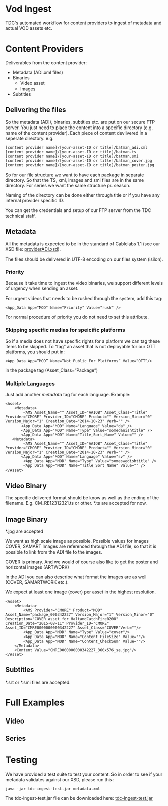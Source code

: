 # Vod Ingest
TDC's automated workflow for content providers to ingest of metadata and actual VOD assets etc.


# Content Providers


Deliverables from the content provider:

* Metadata (ADI.xml files)
* Binaries
	* Video asset
	* Images
* Subtitles

## Delivering the files

So the metadata (ADI), binaries, subtitles etc. are put on our secure FTP server.
You just need to place the content into a specific directory (e.g. name of the content provider). Each piece of content devlivered in a seperate directory. e.g. 

	[content provider name]/[your-asset-ID or title]/batman_adi.xml
	[content provider name]/[your-asset-ID or title]/batman.ts
	[content provider name]/[your-asset-ID or title]/batman.smi
	[content provider name]/[your-asset-ID or title]/batman_cover.jpg
	[content provider name]/[your-asset-ID or title]/batman_poster.jpg

So for our file structure we want to have each package in separate directory.
So that the TS, xml, images and smi files are in the same directory.
For series we want the same structure pr. season. 

Naming of the directory can be done either through title or if you have any internal provider specific ID.

You can get the credentials and setup of our FTP server from the TDC technical staff.

## Metadata
All the metadata is expected to be in the standard of Cablelabs 1.1 (see our XSD file: [providerADI.xsd](providerADI.xsd)). 

The files should be delivered in UTF-8 encoding on our files system (isilon).


### Priority
Because it take time to ingest the video binaries, we support different levels of urgency when sending an asset. 

For urgent videos that needs to be rushed through the system, add this tag:

	<App_Data App="MOD" Name="Priority" Value="rush" />

For normal procedure of priority you do not need to set this attribute.

### Skipping specific medias for speicific platforms

So if a media does not have specific rights for a platform we can tag these items to be skipped.
To “tag” an asset that is not deployable for our OTT platforms, you should put in:

	<App_Data App=“MOD” Name=“Not_Public_For_Platforms” Value=“OTT”/>

in the package tag (Asset_Class=“Package”)

### Multiple Languages

Just add another *metadata* tag for each language.
Example:

	<Asset>
   		<Metadata>   
    		<AMS Asset_Name="" Asset_ID="AAIQB" Asset_Class="Title" Provider="CMORE" Provider_ID="CMORE" Product="" Version_Minor="0" Version_Major="1" Creation_Date="2014-10-23" Verb="" />
		   <App_Data App="MOD" Name="Language" Value="da" />     
		   <App_Data App="MOD" Name="Type" Value="somedanishtitle" />
		   <App_Data App="MOD" Name="Title_Sort_Name" Value="" />
	   <Metadata>      
			<AMS Asset_Name="" Asset_ID="AAIQB" Asset_Class="Title" Provider="CMORE" Provider_ID="CMORE" Product="" Version_Minor="0" Version_Major="1" Creation_Date="2014-10-23" Verb="" /> 
		   <App_Data App="MOD" Name="Language" Value="sv" />
     		<App_Data App="MOD" Name="Type" Value="someswedishtitle" />
			<App_Data App="MOD" Name="Title_Sort_Name" Value="" />
	</Asset>



## Video Binary
The specific delivered format should be know as well as the ending of the filename. E.g. CM_RE12312321.ts or other. *.ts are accepted for now.

## Image Binary

*.jpg are accepted

We want as high scale image as possible. Possible values for images COVER, SAMART
Images are referenced through the ADI file, so that it is possible to link from the ADI file to the images.

COVER is primary. And we would of course also like to get the poster and horizontal images (ARTWORK)

In the ADI you can also describe what format the images are as well (COVER, SAMARTWORK etc.). 

We expect at least one image (cover) per asset in the highest resolution.

	<Asset>
		<Metadata>
			<AMS Provider="CMORE" Product="MOD" Asset_Name="package_000342227" Version_Major="1" Version_Minor="0" Description="COVER asset for HaltandCatchFire0208" Creation_Date="2015-08-11" Provider_ID="CMORE" Asset_ID="CMRE0000000000342227" Asset_Class="COVER"Verb=""/>
			<App_Data App="MOD" Name="Type" Value="cover"/>
			<App_Data App="MOD" Name="Content_FileSize" Value=""/>
			<App_Data App="MOD" Name="Content_CheckSum" Value=""/>
		</Metadata>
		<Content Value="CMRE0000000000342227_360x576_se.jpg"/>
	</Asset>


## Subtitles 

*.srt or *.smi files are accepted.

# Full Examples

## Video

## Series

# Testing
We have provided a test suite to test your content. So in order to see if your metadata validates against our XSD, please run this:

	java -jar tdc-ingest-test.jar metadata.xml
	
The tdc-ingest-test.jar file can be downloaded here: [tdc-ingest-test.jar](build/tdc-ingest-test.jar)